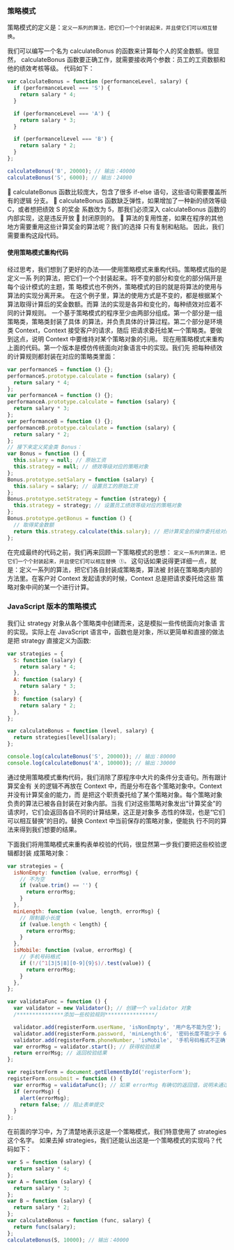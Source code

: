 ### 策略模式

策略模式的定义是：`定义一系列的算法，把它们一个个封装起来，并且使它们可以相互替换`。

我们可以编写一个名为 calculateBonus 的函数来计算每个人的奖金数额。很显然，
calculateBonus 函数要正确工作，就需要接收两个参数：员工的工资数额和他的绩效考核等级。
代码如下：

```js
var calculateBonus = function (performanceLevel, salary) {
  if (performanceLevel === 'S') {
    return salary * 4;
  }

  if (performanceLevel === 'A') {
    return salary * 3;
  }

  if (performancelLevel === 'B') {
    return salary * 2;
  }
};

calculateBonus('B', 20000); // 输出：40000
calculateBonus('S', 6000); // 输出：24000
```

 calculateBonus 函数比较庞大，包含了很多 if-else 语句，这些语句需要覆盖所有的逻辑
分支。
 calculateBonus 函数缺乏弹性，如果增加了一种新的绩效等级 C，或者想把绩效 S 的奖金
系数改为 5，那我们必须深入 calculateBonus 函数的内部实现，这是违反开放  封闭原则的。
 算法的复用性差，如果在程序的其他地方需要重用这些计算奖金的算法呢？我们的选择
只有复制和粘贴。
因此，我们需要重构这段代码。

#### 使用策略模式重构代码

经过思考，我们想到了更好的办法——使用策略模式来重构代码。策略模式指的是定义一系
列的算法，把它们一个个封装起来。将不变的部分和变化的部分隔开是每个设计模式的主题，策
略模式也不例外，策略模式的目的就是将算法的使用与算法的实现分离开来。
在这个例子里，算法的使用方式是不变的，都是根据某个算法取得计算后的奖金数额。而算
法的实现是各异和变化的，每种绩效对应着不同的计算规则。
一个基于策略模式的程序至少由两部分组成。第一个部分是一组策略类，策略类封装了具体
的算法，并负责具体的计算过程。第二个部分是环境类 Context，Context 接受客户的请求，随后
把请求委托给某一个策略类。要做到这点，说明 Context 中要维持对某个策略对象的引用。
现在用策略模式来重构上面的代码。第一个版本是模仿传统面向对象语言中的实现。我们先
把每种绩效的计算规则都封装在对应的策略类里面：

```js
var performanceS = function () {};
performanceS.prototype.calculate = function (salary) {
  return salary * 4;
};
var performanceA = function () {};
performanceA.prototype.calculate = function (salary) {
  return salary * 3;
};
var performanceB = function () {};
performanceB.prototype.calculate = function (salary) {
  return salary * 2;
};
// 接下来定义奖金类 Bonus：
var Bonus = function () {
  this.salary = null; // 原始工资
  this.strategy = null; // 绩效等级对应的策略对象
};
Bonus.prototype.setSalary = function (salary) {
  this.salary = salary; // 设置员工的原始工资
};
Bonus.prototype.setStrategy = function (strategy) {
  this.strategy = strategy; // 设置员工绩效等级对应的策略对象
};
Bonus.prototype.getBonus = function () {
  // 取得奖金数额
  return this.strategy.calculate(this.salary); // 把计算奖金的操作委托给对应的策略对象
};
```

在完成最终的代码之前，我们再来回顾一下策略模式的思想：
`定义一系列的算法，把它们一个个封装起来，并且使它们可以相互替换 ①。`
这句话如果说得更详细一点，就是：定义一系列的算法，把它们各自封装成策略类，算法被
封装在策略类内部的方法里。在客户对 Context 发起请求的时候，Context 总是把请求委托给这些
策略对象中间的某一个进行计算。

### JavaScript 版本的策略模式

我们让 strategy 对象从各个策略类中创建而来，这是模拟一些传统面向对象语
言的实现。实际上在 JavaScript 语言中，函数也是对象，所以更简单和直接的做法是把 strategy
直接定义为函数:

```js
var strategies = {
  S: function (salary) {
    return salary * 4;
  },
  A: function (salary) {
    return salary * 3;
  },
  B: function (salary) {
    return salary * 2;
  },
};

var calculateBonus = function (level, salary) {
  return strategies[level](salary);
};

console.log(calculateBonus('S', 20000)); // 输出：80000
console.log(calculateBonus('A', 10000)); // 输出：30000
```

通过使用策略模式重构代码，我们消除了原程序中大片的条件分支语句。所有跟计算奖金有
关的逻辑不再放在 Context 中，而是分布在各个策略对象中。Context 并没有计算奖金的能力，而
是把这个职责委托给了某个策略对象。每个策略对象负责的算法已被各自封装在对象内部。当我
们对这些策略对象发出“计算奖金”的请求时，它们会返回各自不同的计算结果，这正是对象多
态性的体现，也是“它们可以相互替换”的目的。替换 Context 中当前保存的策略对象，便能执
行不同的算法来得到我们想要的结果。

下面我们将用策略模式来重构表单校验的代码，很显然第一步我们要把这些校验逻辑都封装
成策略对象：

```js
var strategies = {
  isNonEmpty: function (value, errorMsg) {
    // 不为空
    if (value.trim() == '') {
      return errorMsg;
    }
  },
  minLength: function (value, length, errorMsg) {
    // 限制最小长度
    if (value.length < length) {
      return errorMsg;
    }
  },
  isMobile: function (value, errorMsg) {
    // 手机号码格式
    if (!/(^1[3|5|8][0-9]{9}$)/.test(value)) {
      return errorMsg;
    }
  },
};

var validataFunc = function () {
  var validator = new Validator(); // 创建一个 validator 对象
  /***************添加一些校验规则****************/

  validator.add(registerForm.userName, 'isNonEmpty', '用户名不能为空');
  validator.add(registerForm.password, 'minLength:6', '密码长度不能少于 6 位');
  validator.add(registerForm.phoneNumber, 'isMobile', '手机号码格式不正确');
  var errorMsg = validator.start(); // 获得校验结果
  return errorMsg; // 返回校验结果
};

var registerForm = document.getElementById('registerForm');
registerForm.onsubmit = function () {
  var errorMsg = validataFunc(); // 如果 errorMsg 有确切的返回值，说明未通过校验
  if (errorMsg) {
    alert(errorMsg);
    return false; // 阻止表单提交
  }
};
```

在前面的学习中，为了清楚地表示这是一个策略模式，我们特意使用了 strategies 这个名字。
如果去掉 strategies，我们还能认出这是一个策略模式的实现吗？代码如下：

```js
var S = function (salary) {
  return salary * 4;
};
var A = function (salary) {
  return salary * 3;
};
var B = function (salary) {
  return salary * 2;
};
var calculateBonus = function (func, salary) {
  return func(salary);
};
calculateBonus(S, 10000); // 输出：40000
```
